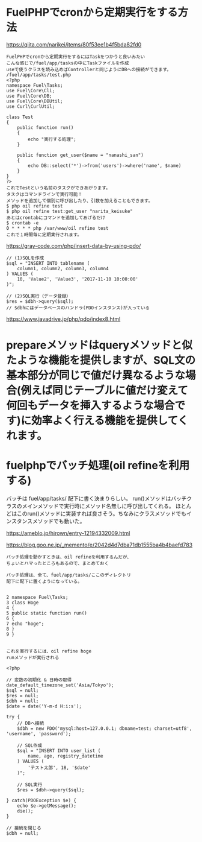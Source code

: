 # FuelPHPでcronから定期実行をする方法
https://qiita.com/narikei/items/80f53ee1b4f5bda82fd0
```
FuelPHPでcronから定期実行をするにはTaskをつかうと良いみたい
こんな感じで/fuel/app/tasksの中にTaskファイルを作成
useで使うクラスを読み込めばControllerと同じようにDBへの接続ができます。
/fuel/app/tasks/test.php
<?php
namespace Fuel\Tasks;
use Fuel\Core\Cli;
use Fuel\Core\DB;
use Fuel\Core\DBUtil;
use Curl\CurlUtil;

class Test
{
    public function run()
    {
        echo "実行する処理";
    }

    public function get_user($name = "nanashi_san")
    {
        echo DB::select('*')->from('users')->where('name', $name)
    }
}
?>
これでTestという名前のタスクができあがります。
タスクはコマンドラインで実行可能！
メソッドを追加して個別に呼び出したり、引数を加えることもできます。
$ php oil refine test
$ php oil refine test:get_user "narita_keisuke"
あとはcrontabにコマンドを追加してあげるだけ
$ crontab -e
0 * * * * php /var/www/oil refine test
これで１時間毎に定期実行されます。
```
https://gray-code.com/php/insert-data-by-using-pdo/
```
// (1)SQLを作成
$sql = "INSERT INTO tablename (
	column1, column2, column3, column4
) VALUES (
	10, 'Value2', 'Value3', '2017-11-10 10:00:00'
)";

// (2)SQL実行（データ登録）
$res = $dbh->query($sql);
// $dbhにはデータベースのハンドラ(PDOインスタンス)が入っている
```
https://www.javadrive.jp/php/pdo/index8.html
# prepareメソッドはqueryメソッドと似たような機能を提供しますが、SQL文の基本部分が同じで値だけ異なるような場合(例えば同じテーブルに値だけ変えて何回もデータを挿入するような場合です)に効率よく行える機能を提供してくれます。


# fuelphpでバッチ処理(oil refineを利用する)
バッチは fuel/app/tasks/ 配下に書く決まりらしい。
run()メソッドはバッチクラスのメインメソッドで実行時にメソッド名無しに呼び出してくれる。
ほとんどはこのrun()メソッドに実装すれば良さそう。ちなみにクラスメソッドでもインスタンスメソッドでも動いた。

https://ameblo.jp/hirown/entry-12194332009.html

https://blog.goo.ne.jp/_memento/e/2042d4d7dba71db1555ba4b4baefd783
```
バッチ処理を動かすときは、oil refineを利用するんだが、
ちょいとハマったところもあるので、まとめておく

バッチ処理は、全て、fuel/app/tasks/ここのディレクトリ
配下に配下に置くようになっている。


2 namespace Fuel\Tasks;
3 class Hoge
4 {
5 public static function run()
6 {
7 echo "hoge";
8 }
9 }


これを実行するには、oil refine hoge
runメソッドが実行される
```
```
<?php

// 変数の初期化 & 日時の取得
date_default_timezone_set('Asia/Tokyo');
$sql = null;
$res = null;
$dbh = null;
$date = date('Y-m-d H:i:s');

try {
	// DBへ接続
	$dbh = new PDO('mysql:host=127.0.0.1; dbname=test; charset=utf8', 'username', 'password');

	// SQL作成
	$sql = "INSERT INTO user_list (
		name, age, registry_datetime
	) VALUES (
		'テスト太郎', 18, '$date'
	)";

	// SQL実行
	$res = $dbh->query($sql);

} catch(PDOException $e) {
	echo $e->getMessage();
	die();
}

// 接続を閉じる
$dbh = null;
```

